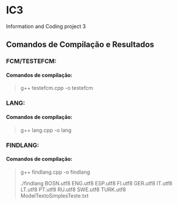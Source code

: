 # IC3
Information and Coding project 3

## Comandos de Compilação e Resultados


### FCM/TESTEFCM:
#### Comandos de compilação:
> g++ testefcm.cpp -o testefcm

### LANG:
#### Comandos de compilação:
> g++ lang.cpp -o lang

### FINDLANG:
#### Comandos de compilação:
> g++ findlang.cpp -o findlang
> 
> ./findlang BOSN.utf8 ENG.utf8 ESP.utf8 FI.utf8 GER.utf8 IT.utf8 LT.utf8 PT.utf8 RU.utf8 SWE.utf8 TURK.utf8 ModelTextoSimplesTeste.txt 
